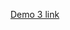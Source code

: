 [Demo 3 link](https://github.com/redhat-beyond/documents/blob/main/Beyond07-SOW.md#demo-3-may-1st-control-logic-and-ui)